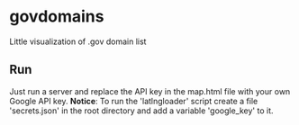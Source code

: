 # govdomains
Little visualization of .gov domain list
## Run
Just run a server and replace the API key in the map.html file with your own Google API key.
**Notice**: To run the 'latlngloader' script create a file 'secrets.json' in the root directory and add a variable 'google_key' to it.
